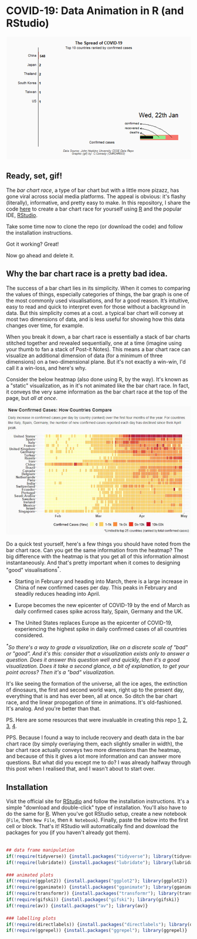 # COVID-19: Data Animation in R (and RStudio)

<p align="center">
  <img src="assets/A3_COV19_Rviz3.gif" alt="animated"/>
</p>

## Ready, set, gif!

The _bar chart race_, a type of bar chart but with a little more pizazz, has gone viral across social media platforms. The appeal is obvious: it's flashy (literally), informative, and pretty easy to make. In this repository, I share the code [here](https://github.com/cconrady/Data-Animation-in-R/tree/main/code) to create a bar chart race for yourself using [R](https://www.r-project.org/) and the popular IDE, [RStudio](https://www.rstudio.com/products/rstudio/).

Take some time now to clone the repo (or download the code) and follow the installation instructions.

Got it working? Great!

Now go ahead and delete it.

## Why the bar chart race is a pretty bad idea.

The success of a bar chart lies in its simplicity. When it comes to comparing the values of things, especially categories of things, the bar graph is one of the most commonly used visualisations, and for a good reason. It’s intuitive, easy to read and quick to interpret even for those without a background in data. But this simplicity comes at a cost. a typical bar chart will
convey at most two dimensions of data, and is less useful for showing how this data changes over time, for example.

When you break it down, a bar chart race is essentially a stack of bar charts stitched together and revealed sequentially, one at a time (imagine using your thumb to fan a stack of Post-it Notes). This means a bar chart race can visualize an additional dimension of data (for a minimum of three dimensions) on a two-dimensional plane. But it's not exactly a win-win, I'd call it a win-loss, and here's why.

Consider the below heatmap (also done using R, by the way). It's known as a "static" visualization, as in it's not animated like the bar chart race. In fact, it conveys the very same information as the bar chart race at the top of the page, but *all at once*.

<p align="center">
  <img src="assets/A3_COV19_RViz2_Sample.jpeg"/>
</p>

Do a quick test yourself, here's a few things you should have noted from the bar chart race. Can you get the same information from the heatmap? The big difference with the heatmap is that you get all of this information almost instantaneously. And that's pretty important when it comes to designing "good" visualisations<sup>\*</sup>.

- Starting in February and heading into March, there is a large increase in China of new confirmed cases per day. This peaks in February and steadily reduces heading into April.

- Europe becomes the new epicenter of COVID-19 by the end of March as daily confirmed cases spike across Italy, Spain, Germany and the UK. 

- The United States replaces Europe as the epicenter of COVID-19, experiencing the highest spike in daily confirmed cases of all countries considered.

<em><sup>\*</sup>So there's a way to grade a visualization, like on a discrete scale of "bad" or "good". And it's this: consider that a visualization exists only to answer a question. Does it answer this question *well* and *quickly*, then it's a good visualization. Does it take a second glance, a bit of explanation, to get your point across? Then it's a "bad" visualization.</em>

It's like seeing the formation of the universe, all the ice ages, the extinction of dinosaurs, the first and second world wars, right up to the present day, everything that is and has ever been, all at once. So ditch the bar chart race, and the linear propogation of time in animations. It's old-fashioned. It's analog. And you're better than that.

PS. Here are some resources that were invaluable in creating this repo [1](https://towardsdatascience.com/channel-your-creativity-interactive-and-animated-graphics-in-r-with-covid-19-data-5f7bede4b29f), [2](https://towardsdatascience.com/create-animated-bar-charts-using-r-31d09e5841da), [3](https://towardsdatascience.com/https-towardsdatascience-com-everything-you-need-to-know-about-animated-bar-charts-be033f398619), [4](https://medium.com/@korkmazarda1/creating-an-animated-bar-plot-in-r-de9200f57506).

PPS. Because I found a way to include recovery and death data in the bar chart race (by simply overlaying them, each slightly smaller in width), the bar chart race actually conveys two more dimensions than the heatmap, and because of this it gives a lot more information and can answer more questions. But what did you except me to do? I was already halfway through this post when I realised that, and I wasn't about to start over.

## Installation

Visit the official site for [RStudio](https://www.rstudio.com/products/rstudio/) and follow the installation instructions. It's a simple "download and double-click" type of installation. You'll also have to do the same for [R](https://www.r-project.org/). When you've got RStudio setup, create a new notebook (`File`, then `New File`, then `R Notebook`). Finally, paste the below into the first cell or block. That's it! RStudio will automatically find and download the packages for you (if you haven't already got them).

```r

## data frame manipulation
if(!require(tidyverse)) {install.packages("tidyverse"); library(tidyverse)}
if(!require(lubridate)) {install.packages("lubridate"); library(lubridate)}

### animated plots
if(!require(ggplot2)) {install.packages("ggplot2"); library(ggplot2)}
if(!require(gganimate)) {install.packages("gganimate"); library(gganimate)}
if(!require(transformr)) {install.packages("transformr"); library(transformr)}
if(!require(gifski)) {install.packages("gifski"); library(gifski)}
if(!require(av)) {install.packages("av"); library(av)}

### labelling plots
if(!require(directlabels)) {install.packages("directlabels"); library(directlabels)}
if(!require(ggrepel)) {install.packages("ggrepel"); library(ggrepel)}
  
```